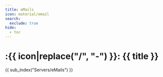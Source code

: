 ```yaml
---
title: eMails
icon: material/email
search:
  exclude: true
hide:
  - toc
---
```


# :{{ icon|replace("/", "-") }}: {{ title }}

{{ sub_index("Servers/eMails") }}
